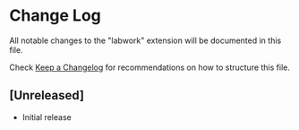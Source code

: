 # Change Log

All notable changes to the "labwork" extension will be documented in this file.

Check [Keep a Changelog](http://keepachangelog.com/) for recommendations on how to structure this file.

## [Unreleased]

- Initial release